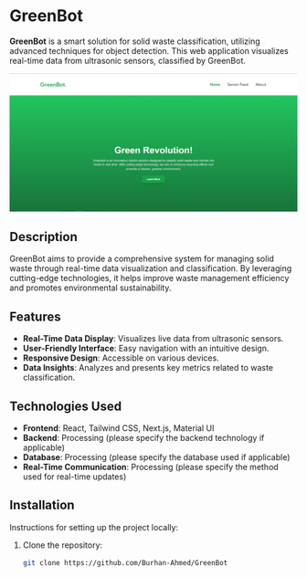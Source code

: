 # GreenBot

**GreenBot** is a smart solution for solid waste classification, utilizing advanced techniques for object detection. This web application visualizes real-time data from ultrasonic sensors, classified by GreenBot.

![Landing Page](/public/LandingPage.PNG)

## Description

GreenBot aims to provide a comprehensive system for managing solid waste through real-time data visualization and classification. By leveraging cutting-edge technologies, it helps improve waste management efficiency and promotes environmental sustainability.

## Features

- **Real-Time Data Display**: Visualizes live data from ultrasonic sensors.
- **User-Friendly Interface**: Easy navigation with an intuitive design.
- **Responsive Design**: Accessible on various devices.
- **Data Insights**: Analyzes and presents key metrics related to waste classification.

## Technologies Used

- **Frontend**: React, Tailwind CSS, Next.js, Material UI
- **Backend**: Processing (please specify the backend technology if applicable)
- **Database**: Processing (please specify the database used if applicable)
- **Real-Time Communication**: Processing (please specify the method used for real-time updates)

## Installation

Instructions for setting up the project locally:

1. Clone the repository:
   ```bash
   git clone https://github.com/Burhan-Ahmed/GreenBot
